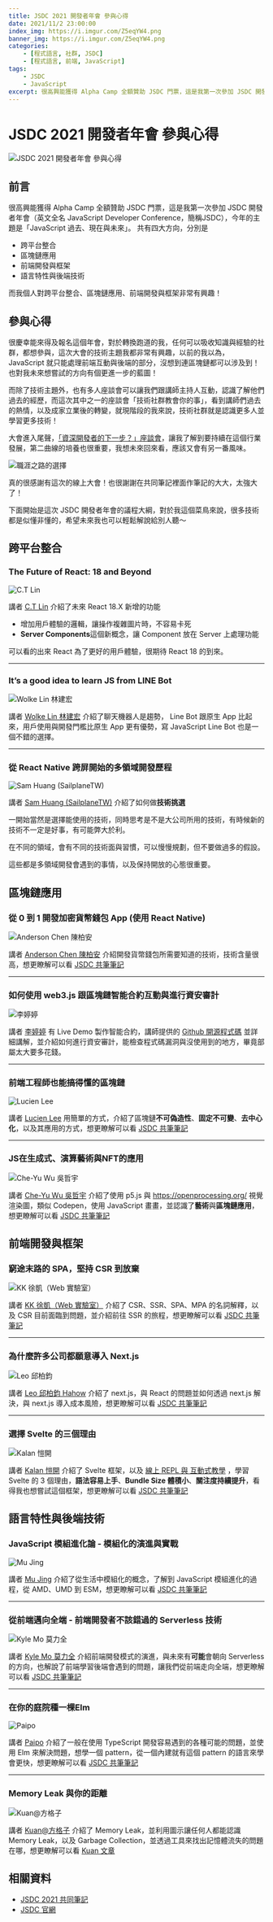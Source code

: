 ```yaml
---
title: JSDC 2021 開發者年會 參與心得
date: 2021/11/2 23:00:00
index_img: https://i.imgur.com/Z5eqYW4.png
banner_img: https://i.imgur.com/Z5eqYW4.png
categories:
    - [程式語言, 社群, JSDC]
    - [程式語言, 前端, JavaScript]
tags:
    - JSDC
    - JavaScript
excerpt: 很高興能獲得 Alpha Camp 全額贊助 JSDC 門票，這是我第一次參加 JSDC 開發者年會（英文全名 JavaScript Developer Conference，簡稱JSDC），今年的主題是「JavaScript 過去、現在與未來」。共有四大方向，分別是「跨平台整合」、「區塊鏈應用」、「前端開發與框架」、「語言特性與後端技術」
---
```


# JSDC 2021 開發者年會 參與心得

![JSDC 2021 開發者年會 參與心得](https://i.imgur.com/Z5eqYW4.png)

## 前言

很高興能獲得 Alpha Camp 全額贊助 JSDC 門票，這是我第一次參加 JSDC 開發者年會（英文全名 JavaScript Developer Conference，簡稱JSDC），今年的主題是「JavaScript 過去、現在與未來」。
共有四大方向，分別是

- 跨平台整合
- 區塊鏈應用
- 前端開發與框架
- 語言特性與後端技術

而我個人對跨平台整合、區塊鏈應用、前端開發與框架非常有興趣！

## 參與心得

很慶幸能來得及報名這個年會，對於轉換跑道的我，任何可以吸收知識與經驗的社群，都想參與，這次大會的技術主題我都非常有興趣，以前的我以為，JavaScript 就只能處理前端互動與後端的部分，沒想到連區塊鏈都可以涉及到！也對我未來想嘗試的方向有個更進一步的藍圖！

而除了技術主題外，也有多人座談會可以讓我們跟講師主持人互動，認識了解他們過去的經歷，而這次其中之一的座談會「技術社群教會你的事」，看到講師們過去的熱情，以及成家立業後的轉變，就現階段的我來說，技術社群就是認識更多人並學習更多技術！

大會進入尾聲，[「資深開發者的下一步？」座談會](https://hackmd.io/@JSDC-tw/2021conference/%2FlQS90RVdSYSgjCN0mkWcWQ)，讓我了解到要持續在這個行業發展，第二曲線的培養也很重要，我想未來回來看，應該又會有另一番風味。

![職涯之路的選擇](https://i.imgur.com/T20qdRg.png)

真的很感謝有這次的線上大會！也很謝謝在共同筆記裡面作筆記的大大，太強大了！

下面開始是這次 JSDC 開發者年會的議程大綱，對於我這個菜鳥來說，很多技術都是似懂非懂的，希望未來我也可以輕鬆解說給別人聽～

## 跨平台整合

### The Future of React: 18 and Beyond

![C.T Lin](https://i.imgur.com/96tTuRr.png)

講者 [C.T Lin](https://www.facebook.com/chentsulin) 介紹了未來 React 18.X 新增的功能

- 增加用戶體驗的邏輯，讓操作複雜圖片時，不容易卡死
- **Server Components**這個新概念，讓 Component 放在 Server 上處理功能

可以看的出來 React 為了更好的用戶體驗，很期待 React 18 的到來。

---

### It’s a good idea to learn JS from LINE Bot

![Wolke Lin 林建宏](https://i.imgur.com/8PN9qGn.png)

講者 [Wolke Lin 林建宏](https://www.line-community.me/ja/apiexpert/detail/60adb082851f7443b473e751) 介紹了聊天機器人是趨勢， Line Bot 跟原生 App 比起來，用戶使用與開發門檻比原生 App 更有優勢，寫 JavaScript Line Bot 也是一個不錯的選擇。

---

### 從 React Native 跨屏開始的多領域開發歷程

![Sam Huang (SailplaneTW)](https://i.imgur.com/3pZHe25.png)

講者 [Sam Huang (SailplaneTW)](https://www.sam-huang.info/) 介紹了如何做**技術挑選**

一開始當然是選擇能使用的技術，同時思考是不是大公司所用的技術，有時候新的技術不一定是好事，有可能弊大於利。

在不同的領域，會有不同的技術面與習慣，可以慢慢規劃，但不要做過多的假設。

這些都是多領域開發會遇到的事情，以及保持開放的心態很重要。

## 區塊鏈應用

### 從 0 到 1 開發加密貨幣錢包 App (使用 React Native)

![Anderson Chen 陳柏安](https://i.imgur.com/4BeN9Da.jpg)

講者 [Anderson Chen 陳柏安](https://anderson-chen.medium.com/) 介紹開發貨幣錢包所需要知道的技術，技術含量很高，想更瞭解可以看 [JSDC 共筆筆記](https://hackmd.io/@JSDC-tw/2021conference/%2FihSvRJx2SHORYPnXqPO-4Q)

---

### 如何使用 web3.js 跟區塊鏈智能合約互動與進行資安審計

![李婷婷](https://i.imgur.com/Z4FauYz.png)

講者 [李婷婷](https://www.facebook.com/lee.ting.ting.tina) 有 Live Demo 製作智能合約，講師提供的 [Github 開源程式碼](https://github.com/z-institute/Web3-Demo/blob/main/index.js) 並詳細講解，並介紹如何進行資安審計，能檢查程式碼漏洞與沒使用到的地方，畢竟部屬太大要多花錢。

---

### 前端工程師也能搞得懂的區塊鏈

![Lucien Lee](https://i.imgur.com/dE1h1w5.png)

講者 [Lucien Lee](https://www.facebook.com/lucienlee.deer) 用簡單的方式，介紹了區塊鏈**不可偽造性**、**固定不可變**、**去中心化**，以及其應用的方式，想更瞭解可以看 [JSDC 共筆筆記](https://hackmd.io/@JSDC-tw/2021conference/%2F1tXHlYvPRA-SU014yhbkdw)

---

### JS在生成式、演算藝術與NFT的應用

![Che-Yu Wu 吳哲宇](https://i.imgur.com/9ncouEO.jpg)

講者 [Che-Yu Wu 吳哲宇](https://www.facebook.com/cheyuwu345/) 介紹了使用 p5.js 與 https://openprocessing.org/ 視覺渲染圖，類似 Codepen，使用 JavaScript 畫畫，並認識了**藝術**與**區塊鏈應用**，想更瞭解可以看 [JSDC 共筆筆記](https://hackmd.io/@JSDC-tw/2021conference/%2FV_HFtUJDQ8un2QVb5ti8jA)

## 前端開發與框架

### 窮途末路的 SPA，堅持 CSR 到放棄

![KK 徐凱（Web 實驗室）](https://i.imgur.com/6lJG1RA.png)

講者 [KK 徐凱（Web 實驗室）](https://www.facebook.com/weblab.tw/) 介紹了 CSR、SSR、SPA、MPA 的名詞解釋，以及 CSR 目前面臨到問題，並介紹前往 SSR 的旅程，想更瞭解可以看 [JSDC 共筆筆記](https://hackmd.io/@JSDC-tw/2021conference/%2FdiH2dM4PRDOMwAl2XB9hJg)

---

### 為什麼許多公司都願意導入 Next.js

![Leo 邱柏鈞](https://i.imgur.com/wRBzerD.png)

講者 [Leo 邱柏鈞 Hahow](https://airwaves.medium.com/) 介紹了 next.js，與 React 的問題並如何透過 next.js 解決，與 next.js 導入成本風險，想更瞭解可以看 [JSDC 共筆筆記](https://hackmd.io/@JSDC-tw/2021conference/%2FOMXdYdetSa6p275qTiUlNQ)

---

### 選擇 Svelte 的三個理由

![Kalan 愷開](https://i.imgur.com/NNLfwUF.png)

講者 [Kalan 愷開](https://twitter.com/kalanyei) 介紹了 Svelte 框架，以及 [線上 REPL 與 互動式教學](https://svelte.dev/repl/hello-world?version=3.44.1) ，學習 Svelte 的 3 個理由，**語法容易上手**、**Bundle Size 體積小**、**關注度持續提升**，看得我也想嘗試這個框架，想更瞭解可以看 [JSDC 共筆筆記](https://hackmd.io/@JSDC-tw/2021conference/%2FxVZt-2jHQoG8_8Jia0Ln8g)

## 語言特性與後端技術

### JavaScript 模組進化論 - 模組化的演進與實戰

![Mu Jing](https://i.imgur.com/pbH0Ltf.png)

講者 [Mu Jing](https://www.facebook.com/mujing/) 介紹了從生活中模組化的概念，了解到 JavaScript 模組進化的過程，從 AMD、UMD 到 ESM，想更瞭解可以看 [JSDC 共筆筆記](https://hackmd.io/@JSDC-tw/2021conference/%2FWkLLTE_ARW-D5kEq98KJ3g)

---

### 從前端邁向全端 - 前端開發者不該錯過的 Serverless 技術


![Kyle Mo 莫力全](https://i.imgur.com/rG675DQ.png)

講者 [Kyle Mo 莫力全](https://oldmo860617.medium.com/) 介紹前端開發模式的演進，與未來有**可能**會朝向 Serverless 的方向，也解說了前端學習後端會遇到的問題，讓我們從前端走向全端，想更瞭解可以看 [JSDC 共筆筆記](https://hackmd.io/@JSDC-tw/2021conference/%2Fe0bsgIygSdyGFX13_P39Qg) 

---

### 在你的庭院種一棵Elm

![Paipo](https://i.imgur.com/GeHB0JD.png)

講者 [Paipo](https://webhack.connpass.com/) 介紹了一般在使用 TypeScript 開發容易遇到的各種可能的問題，並使用 Elm 來解決問題，想學一個 pattern，從一個內建就有這個 pattern 的語言來學會更快，想更瞭解可以看 [JSDC 共筆筆記](https://hackmd.io/@JSDC-tw/2021conference/%2Fw_aCUnYQRhKbSr4vvxNM0Q) 

---

### Memory Leak 與你的距離

![Kuan@方格子](https://i.imgur.com/CWdHEHp.png)

講者 [Kuan@方格子](https://vocus.cc/user/@kuan) 介紹了 Memory Leak，並利用圖示讓任何人都能認識 Memory Leak，以及 Garbage Collection，並透過工具來找出記憶體流失的問題在哪，想更瞭解可以看 [Kuan 文章](https://vocus.cc/article/61176c17fd89780001942f1c) 

## 相關資料

- [JSDC 2021 共同筆記](https://hackmd.io/@JSDC-tw/2021conference/https%3A%2F%2Fhackmd.io%2F%40JSDC-tw%2F2021conference)
- [JSDC 官網](https://2021.jsdc.tw/)
